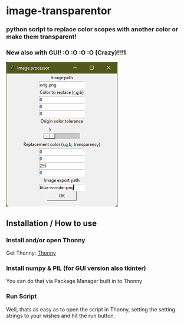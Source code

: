 # image-transparentor
### python script to replace color scopes with another color or make them transparent!

### New also with GUI! :O :O :O :O (Crazy)!!!1
![image processor GUI](gui.png)


## Installation / How to use
### Install and/or open Thonny
Get Thonny: [Thonny](https://thonny.org/)
### Install numpy & PIL (for GUI version also tkinter)
You can do that via Package Manager built in to Thonny
### Run Script
Well, thats as easy as to open the script in Thonny, setting the setting strings to your wishes and hit the run button.
